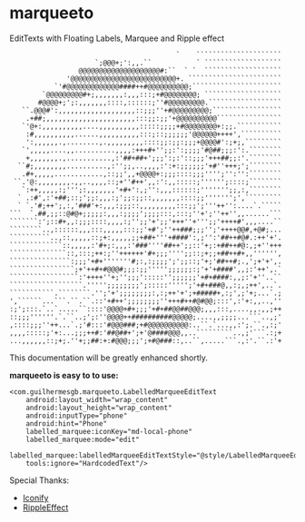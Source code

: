 # marqueeto

EditTexts with Floating Labels, Marquee and Ripple effect

```
                                         `    `````````````````````
                     `;@@@+;':,,.``           ` ```````````````````
                 @@@@@@@@@@@@@@@@@@@@#:``  ` `  ```````````````````
              '@@@@@@@@@@@@@@@@@@@@@@@@@@+. ```````````````````````
           `'#@@@@@@@@@@@@@####++#@@@@@@@@@@;``````````````````````
        `@@@@@@@@@#+;,,,,,,,:,,,:::;+#@@@@@@@@; ```````````````````
       #@@@@+;';:,,,,,,,::::,::::::;''#@@@@@@@@@.``````````````````
   ``.@@@#':,,,,,,,,,,,,,,,,,,,::;;;''+#@@@@@@@@@;`````````````````
    .+##;,,,,,,,,,,,,,,,,,,,,,,:::;;:;;'+@@@@@@@@@@````````````````
   `'@+:,,,,,,,,,,....,,,,,,,,,,:::::;;;;+#@@@@@@@@+:;;.```````````
    :#,,,,,,,,,,......,,,,,,,,,,:::;::;;;;;;'@@@@@@++++',``````````
    ':,,,,,,.,........,.,,,,,,,,,::::;;:;;:;;;+@@@@#':;+;,`````````
   `',,,,,....,,..........,,,,:+++#+'';;:':;;;;'#@##;;;:':.````````
    +,,,,,,,.,...........,:'##+##+';;;':;:'::;;;'+++##;;:'.````````
  ``#;,,,,,,,,..........,:'';;,..,,,,:':+:;;;;;;'+#''+++;';````````
   .#+,,,,,............,::;;',,+@@@@+:;;;::::;;;'''';'':'':````````
 ``.'@:,,,,,,,,.,,..,,,,::;+''#++',,:':,,:::::;'''''';::::;````````
   `:++,,,,,:;''';:,,,,,,,'+#+':,;'':,,,::::::;''''''';;,:,````````
  ` .:#',:'+##;::;';;:,,,:;';;:;;::,,,,,,,::::;;''''''';',`````````
  ` `.'#;++';,:,'###'+:,,,:;;;::,,,,,,,,,:::;;';'''++'':....`.`````
```  `.##,;;::@#@+;;;;;:,,,:;;;;';;;;:::,:::;''+';''++'',,......```
```````:';::#+,,:;;;::::,,,,:;'';;'+';;'+++''+''';;'++++#',,,....``
````````..,::::::,,,:::,,,,,:::;;'+#';''++###;;;'';'++++@@#,+@#;...
``````````..,::,,,,,::;+:,,,,,;;+##+'''+####':,;'':'##++#@#.:++'+'.
`````````````::,,,,,:'#+;:,,,:'###''''##++';;::'+;:+##++#@:,;+''+++
``````````````::,:::;++:;''++++++'#+;;;'''';;::;+;;+##++#+,,'''''',
```````````````:;;;'+#+'''''''#;:,:;;;;';';;::;'+;'##++#;.,';+'+',.
````````````````;+'++#+#@@@#;;;:;;''''';;;;;;:;'+'+####',,;:'++',.`
`````````````````:'++++''+;'';;;':::::'';;;;;;'+#+####:,,;:'+''..``
``````````````````.''''';;;;;;;;';:::::''''';'+#+###@,,:;,;++',..`.
```````````.````````.'';'+';;;;;;;;:,:;++'+';+#####+,:;',;'+;...`.;
',``````...```.``.``.::'+#++';;;;;;;;''+++#++#@#@@;:::',:'+:,,..,''
:;';:::.`..`.....``::::'@@@@+#+;;;'+#+##@@##@@@;,,,:::,....,,.,,;++
::;;;''''''.`.``..;';:''@@@@++##########@@@@@;....,,;;;;...```..,;'
,::::;;;''++...`.;'#:::'#@@@###;+#@@@@@@@@@@:..``.`...,,:';.``.,:;'
,,,,:::::;'+:...;;;++#:'##@##+';+'@####@@@,,..`````````..,;'```.:;+
...,,,,,,::;+;.''+;;##:+:#@@@;;;';+#@###::,..``,.....```.,:'.``.:'+
```


This documentation will be greatly enhanced shortly.

**marqueeto is easy to to use:**

    <com.guilhermesgb.marqueeto.LabelledMarqueeEditText
        android:layout_width="wrap_content"
        android:layout_height="wrap_content"
        android:inputType="phone"
        android:hint="Phone"
        labelled_marquee:iconKey="md-local-phone"
        labelled_marquee:mode="edit"
        labelled_marquee:labelledMarqueeEditTextStyle="@style/LabelledMarqueeEditTextCustom"
        tools:ignore="HardcodedText"/>
        

Special Thanks:

* [Iconify](https://github.com/JoanZapata/android-iconify)
* [RippleEffect](https://github.com/traex/RippleEffect)
